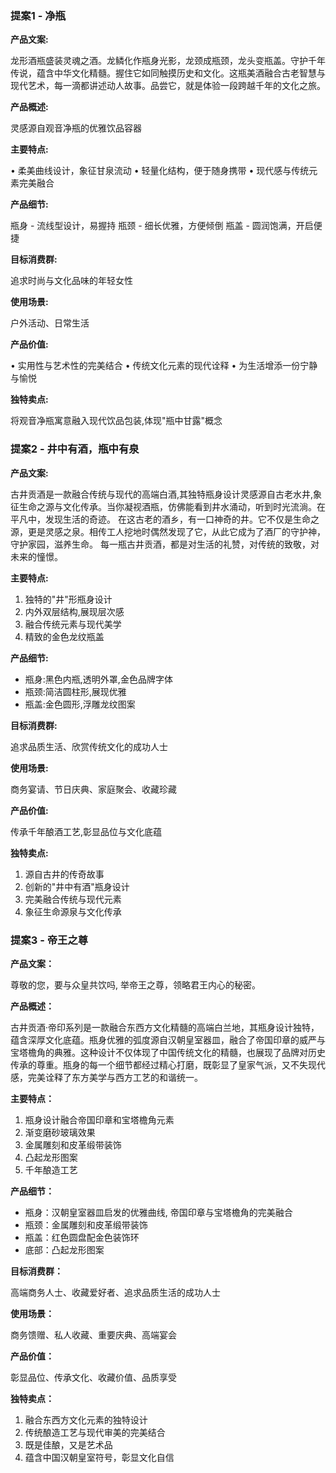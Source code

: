 ### 提案1 - 净瓶

**产品文案:** 

龙形酒瓶盛装灵魂之酒。龙鳞化作瓶身光影，龙颈成瓶颈，龙头变瓶盖。守护千年传说，蕴含中华文化精髓。握住它如同触摸历史和文化。这瓶美酒融合古老智慧与现代艺术，每一滴都讲述动人故事。品尝它，就是体验一段跨越千年的文化之旅。

**产品概述:**

灵感源自观音净瓶的优雅饮品容器

**主要特点:**

• 柔美曲线设计，象征甘泉流动
• 轻量化结构，便于随身携带
• 现代感与传统元素完美融合

**产品细节:**

瓶身 - 流线型设计，易握持
瓶颈 - 细长优雅，方便倾倒
瓶盖 - 圆润饱满，开启便捷

**目标消费群:**

追求时尚与文化品味的年轻女性

**使用场景:**

户外活动、日常生活

**产品价值:**

• 实用性与艺术性的完美结合
• 传统文化元素的现代诠释
• 为生活增添一份宁静与愉悦

**独特卖点:**

将观音净瓶寓意融入现代饮品包装,体现"瓶中甘露"概念


### 提案2 - 井中有酒，瓶中有泉

**产品文案:**

古井贡酒是一款融合传统与现代的高端白酒,其独特瓶身设计灵感源自古老水井,象征生命之源与文化传承。当你凝视酒瓶，仿佛能看到井水涌动，听到时光流淌。在平凡中，发现生活的奇迹。
在这古老的酒乡，有一口神奇的井。它不仅是生命之源，更是灵感之泉。相传工人挖地时偶然发现了它，从此它成为了酒厂的守护神，守护家园，滋养生命。
每一瓶古井贡酒，都是对生活的礼赞，对传统的致敬，对未来的憧憬。

**主要特点:**

1. 独特的"井"形瓶身设计
2. 内外双层结构,展现层次感
3. 融合传统元素与现代美学
4. 精致的金色龙纹瓶盖

**产品细节:**

- 瓶身:黑色内瓶,透明外罩,金色品牌字体
- 瓶颈:简洁圆柱形,展现优雅
- 瓶盖:金色圆形,浮雕龙纹图案

**目标消费群:**

追求品质生活、欣赏传统文化的成功人士

**使用场景:**

商务宴请、节日庆典、家庭聚会、收藏珍藏

**产品价值:**

传承千年酿酒工艺,彰显品位与文化底蕴

**独特卖点:**

1. 源自古井的传奇故事
2. 创新的"井中有酒"瓶身设计
3. 完美融合传统与现代元素
4. 象征生命源泉与文化传承

### 提案3  - 帝王之尊


**产品文案：**

尊敬的您，要与众皇共饮吗, 举帝王之尊，领略君王内心的秘密。

**产品概述：**

古井贡酒·帝印系列是一款融合东西方文化精髓的高端白兰地，其瓶身设计独特，蕴含深厚文化底蕴。瓶身优雅的弧度源自汉朝皇室器皿，融合了帝国印章的威严与宝塔檐角的典雅。这种设计不仅体现了中国传统文化的精髓，也展现了品牌对历史传承的尊重。瓶身的每一个细节都经过精心打磨，既彰显了皇家气派，又不失现代感，完美诠释了东方美学与西方工艺的和谐统一。

**主要特点：**

1. 瓶身设计融合帝国印章和宝塔檐角元素
2. 渐变磨砂玻璃效果
3. 金属雕刻和皮革缎带装饰
4. 凸起龙形图案
5. 千年酿造工艺

**产品细节：**

- 瓶身：汉朝皇室器皿启发的优雅曲线, 帝国印章与宝塔檐角的完美融合
- 瓶颈：金属雕刻和皮革缎带装饰
- 瓶盖：红色圆盘配金色装饰环
- 底部：凸起龙形图案

**目标消费群：**

高端商务人士、收藏爱好者、追求品质生活的成功人士

**使用场景：**

商务馈赠、私人收藏、重要庆典、高端宴会

**产品价值：**

彰显品位、传承文化、收藏价值、品质享受

**独特卖点：**

1. 融合东西方文化元素的独特设计
2. 传统酿造工艺与现代审美的完美结合
3. 既是佳酿，又是艺术品
4. 蕴含中国汉朝皇室符号，彰显文化自信

